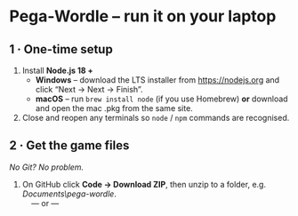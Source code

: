 # Pega-Wordle – run it on your laptop

## 1 · One-time setup
1. Install **Node.js 18 +**  
   * **Windows** – download the LTS installer from <https://nodejs.org> and click “Next → Next → Finish”.  
   * **macOS** – run `brew install node` (if you use Homebrew) **or** download and open the mac .pkg from the same site.
2. Close and reopen any terminals so `node` / `npm` commands are recognised.

## 2 · Get the game files
*No Git? No problem.*  
1. On GitHub click **Code → Download ZIP**, then unzip to a folder, e.g. *Documents\pega-wordle*.  
&nbsp;&nbsp;&nbsp;&nbsp;— or —  
